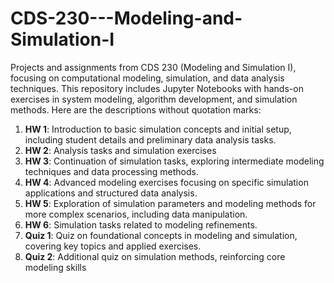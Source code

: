 # CDS-230---Modeling-and-Simulation-I
Projects and assignments from CDS 230 (Modeling and Simulation I), focusing on computational modeling, simulation, and data analysis techniques. This repository includes Jupyter Notebooks with hands-on exercises in system modeling, algorithm development, and simulation methods.
Here are the descriptions without quotation marks:

1. **HW 1**: Introduction to basic simulation concepts and initial setup, including student details and preliminary data analysis tasks.
2. **HW 2**: Analysis tasks and simulation exercises 
3. **HW 3**: Continuation of simulation tasks, exploring intermediate modeling techniques and data processing methods.
4. **HW 4**: Advanced modeling exercises focusing on specific simulation applications and structured data analysis.
5. **HW 5**: Exploration of simulation parameters and modeling methods for more complex scenarios, including data manipulation.
6. **HW 6**: Simulation tasks related to modeling refinements.
7. **Quiz 1**: Quiz on foundational concepts in modeling and simulation, covering key topics and applied exercises.
8. **Quiz 2**: Additional quiz on simulation methods, reinforcing core modeling skills 

